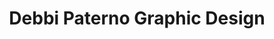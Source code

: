 ---
title: "Debbi Paterno Graphic Design"
url: /chesterland/debbi-paterno-graphic-design/
shop: photo
---